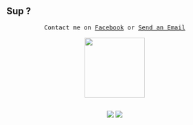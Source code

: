 ## Sup ?
<p align="center">
   <samp>
    Contact me on <a href="https://web.facebook.com/y21kurnia">Facebook</a> or <a href="mailto:y21kurnia@gmail.com">Send an Email</a>
    <br><br>
   </samp>
   <img src="https://media.giphy.com/media/WUlplcMpOCEmTGBtBW/giphy.gif" width="140">
   <br><br>
</p>
<p align="center">
   <img src="https://github-readme-stats.anuraghazra1.vercel.app/api/top-langs/?username=kurnyaannn&layout=compact" />
   <img src="https://github-readme-stats.vercel.app/api?username=kurnyaannn&show_icons=true&hide=issues">
</p>

